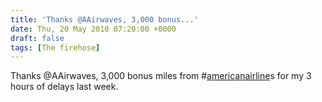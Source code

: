 ```yaml
---
title: 'Thanks @AAirwaves, 3,000 bonus...'
date: Thu, 20 May 2010 07:20:00 +0000
draft: false
tags: [The firehose]
---
```


Thanks @AAirwaves, 3,000 bonus miles from #[americanairline](http://search.twitter.com/search?q=%23americanairline)s for my 3 hours of delays last week.